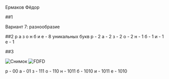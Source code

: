 Ермаков Фёдор

##1

Вариант 7: разнообразие

##2
р а з о н б и е - 8 уникальных букв
р - 2
а - 2
з - 2
о - 2
н - 1
б - 1
и - 1
е - 1

##3

![Снимок](https://github.com/user-attachments/assets/f0845f78-a6e2-4817-a73c-4a7b24ac7f11)
![FDFD](https://github.com/user-attachments/assets/9f92c37a-796f-4a44-8918-218e5b606cc1)



р - 00
а - 01
з - 111
о - 110
н - 1011
б - 1010
и - 1011
е - 1010
